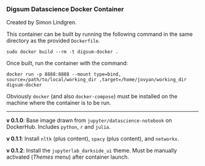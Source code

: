 ### Digsum Datascience Docker Container

Created by Simon Lindgren.

This container can be built by running the following command in the same directory as the provided `Dockerfile`.

```
sudo docker build --rm -t digsum-docker .
```

Once built, run the container with the command:

```
docker run -p 8888:8888 --mount type=bind, source=/path/to/local/working_dir ,target=/home/jovyan/working_dir digsum-docker
```

Obviously `docker` (and also `docker-compose`) must be installed on the machine where the container is to be run.

----

**v 0.1.0**: Base image drawn from `jupyter/datascience-notebook` on DockerHub. Includes `python`, `r` and `julia`.

**v 0.1.1**: Install `nltk` (plus content), `spacy` (plus content), and `networkx`.

**v 0.1.2**: Install the `jupyterlab_darkside_ui` theme. Must be manually activated (_Themes_ menu) after container launch.
